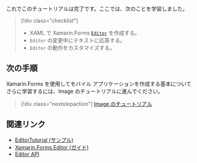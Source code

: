 これでこのチュートリアルは完了です。ここでは、次のことを学習しました。

> [!div class="checklist"]
> - XAML で Xamarin.Forms [`Editor`](xref:Xamarin.Forms.Editor) を作成する。
> - `Editor` の変更中にテキストに応答する。
> - `Editor` の動作をカスタマイズする。

## <a name="next-steps"></a>次の手順

Xamarin.Forms を使用してモバイル アプリケーションを作成する基本についてさらに学習するには、Image のチュートリアルに進んでください。

> [!div class="nextstepaction"]
> [Image のチュートリアル](~/get-started/tutorials/image/index.yml)

## <a name="related-links"></a>関連リンク

- [EditorTutorial (サンプル)](https://developer.xamarin.com/samples/xamarin-forms/GetStarted/Tutorials/EditorTutorial)
- [Xamarin.Forms Editor (ガイド)](~/xamarin-forms/user-interface/text/editor.md)
- [Editor API](xref:Xamarin.Forms.Editor)
